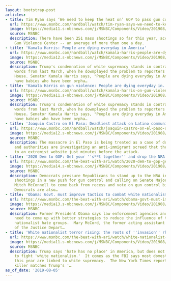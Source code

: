 ```yaml
---
layout: bootstrap-post
articles:
- title: Tim Ryan says ‘We need to keep the heat on’ GOP to pass gun control
  url: https://www.msnbc.com/hardball/watch/tim-ryan-says-we-need-to-keep-the-heat-on-gop-to-pass-gun-control-65367621780
  image: https://media11.s-nbcnews.com/j/MSNBC/Components/Video/201908/n_hardball_ryan_190805_1920x1080.nbcnews-fp-1200-630.jpg
  source: MSNBC
  description: There have been 251 mass shootings so far this year, according to the
    Gun Violence Center -- an average of more than one a day.
- title: 'Kamala Harris: People are dying everyday in America'
  url: https://www.msnbc.com/hardball/watch/kamala-harris-people-are-dying-everyday-in-america-65365573754
  image: https://media12.s-nbcnews.com/j/MSNBC/Components/Video/201908/n_hardball_harris_190805_1920x1080.nbcnews-fp-1200-630.jpg
  source: MSNBC
  description: Trump's condemnation of white supremacy stands in contrast with his
    words from last March, when he downplayed the problem to reporters in the White
    House. Senator Kamala Harris says, "People are dying everyday in America ... We
    have babies who have been orpha…
- title: 'Kamala Harris on gun violence: People are dying everyday in...'
  url: https://www.msnbc.com/hardball/watch/kamala-harris-on-gun-violence-people-are-dying-everyday-in-america-65365573754
  image: https://media11.s-nbcnews.com/j/MSNBC/Components/Video/201908/n_hardball_harris_190805_1565106781236.nbcnews-fp-1200-630.jpg
  source: MSNBC
  description: Trump's condemnation of white supremacy stands in contrast with his
    words from last March, when he downplayed the problem to reporters in the White
    House. Senator Kamala Harris says, "People are dying everyday in America ... We
    have babies who have been orpha…
- title: 'Joaquin Castro on El Paso: Deadliest attack on Latino community in US history'
  url: https://www.msnbc.com/hardball/watch/joaquin-castro-on-el-paso-deadliest-attack-on-latino-community-in-us-history-65366597941
  image: https://media12.s-nbcnews.com/j/MSNBC/Components/Video/201908/n_hardball_castro_190805_1920x1080.nbcnews-fp-1200-630.jpg
  source: MSNBC
  description: The massacre in El Paso is being treated as a case of domestic terrorism
    and authorities are investigating an anti-immigrant screed that the gunman posted
    to an extremist website just minutes before the attack.
- title: '2020 Dem to GOP: Get your ''s**t together'' and drop the NRA'
  url: https://www.msnbc.com/the-beat-with-ari/watch/2020-dem-to-gop-get-your-s-t-together-and-drop-the-nra-65366597786
  image: https://media14.s-nbcnews.com/j/MSNBC/Components/Video/201908/n_ari_eblock_190805_1920x1080.nbcnews-fp-1200-630.jpg
  source: MSNBC
  description: Democrats pressure Republicans to stand up to the NRA invoking mass
    shootings in a new push for gun control and calling on Senate Majority Leader
    Mitch McConnell to come back from recess and vote on gun control bills 'immediately.'  Leading
    Democrats are also…
- title: 'Obama: Govt. must improve tactics to combat white nationalism online'
  url: https://www.msnbc.com/the-beat-with-ari/watch/obama-govt-must-improve-tactics-to-combat-white-nationalism-online-65365061614
  image: https://media13.s-nbcnews.com/j/MSNBC/Components/Video/201908/n_ari_dblock_190805_1920x1080.nbcnews-fp-1200-630.jpg
  source: MSNBC
  description: Former President Obama says law enforcement agencies and internet platforms
    need to come up with better strategies to reduce the influence of these white
    nationalist hate groups.  Mary McCord, the former acting assistant attorney general
    of the Justice Depart…
- title: 'White nationalist terror rising: the roots of ''invasion'' rhetoric'
  url: https://www.msnbc.com/the-beat-with-ari/watch/white-nationalist-terror-rising-the-roots-of-invasion-rhetoric-65360965944
  image: https://media11.s-nbcnews.com/j/MSNBC/Components/Video/201908/n_ari_cblock_190805_1920x1080.nbcnews-fp-1200-630.jpg
  source: MSNBC
  description: Trump says 'hate has no place' in America, but does not address how
    to fight 'white nationalism.'  It comes as the FBI says most domestic terror suspects
    this year are linked to white supremacy.  The New York Times reports the El Paso
    killer matches Trump's '…
as_of_date: '2019-08-05'
---
```


